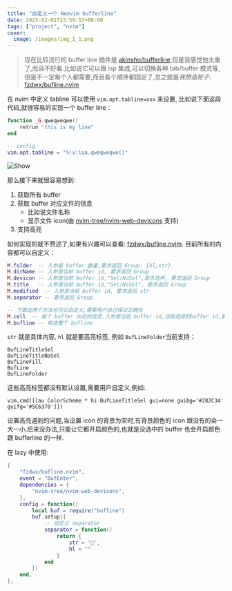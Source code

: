 ```yaml
---
title: "自定义一个 Neovim bufferline"
date: 2023-02-01T23:59:53+08:00
tags: ["project", "nvim"]
cover:
  image: /images/img_1_1.png
---
```


> 现在比较流行的 buffer line 插件是 [akinsho/bufferline](https://github.com/akinsho/bufferline.nvim),但是我感觉他太重了,而且不好看.比如说它可以跟 lsp 集成,可以切换各种 tab/buffer 模式等,但是不一定每个人都需要,而且各个顺序都固定了,总之就是*我想造轮子*: [fzdwx/bufline.nvim](https://github.com/fzdwx/bufline.nvim.git)

在 nvim 中定义 tabline 可以使用 `vim.opt.tabline=xxx` 来设置, 比如说下面这段代码,就很容易的实现一个 buffer line：

```lua
function _G.qweqweqwe()
	retrun "this is my line"
end

-- config
vim.opt.tabline = "%!v:lua.qweqweqwe()"
```

![Show](/images/20230202002815.png)

那么接下来就很容易想到:

1. 获取所有 buffer
2. 获取 buffer 对应文件的信息
   - 比如说文件名称
   - 显示文件 icon(由 [nvim-tree/nvim-web-devicons](https://github.com/nvim-tree/nvim-web-devicons) 支持)
3. 支持高亮

如何实现的就不赘述了,如果有兴趣可以查看: [fzdwx/bufline.nvim](https://github.com/fzdwx/bufline.nvim.git). 目前所有的内容都可以自定义：

```lua
M.folder  -- 入参是 buffer 数量,要求返回 Group: {hl,str}
M.dirName -- 入参是当前 buffer id, 要求返回 Group
M.devicon -- 入参是当前 buffer id,"Sel/NoSel",是否选中, 要求返回 Group
M.title   -- 入参是当前 buffer id,"Sel/NoSel", 要求返回 Group
M.modified  -- 入参是当前 buffer id, 要求返回 str
M.separator -- 要求返回 Group

-- 下面这两个方法也可以自定义,需要用户自己保证正确性
M.cell  -- 每个 buffer 对应的信息,入参是当前 buffer id,当前选择的buffer id,要求返回 group 列表
M.bufline -- 构造整个 bufline
```

`str` 就是具体内容, `hl` 就是要高亮标签, 例如 `BufLineFolder`当前支持：

```
BufLineTitleSel
BufLineTitleNoSel
BufLineFill
BufLine
BufLineFolder
```

这些高亮标签都没有默认设置,需要用户自定义,例如:

```
vim.cmd([[au ColorScheme * hi BufLineTitleSel gui=none guibg='#282C34' guifg='#5C6370']])
```

设置高亮遇到的问题,当设置 icon 的背景为空时,有背景颜色的 icon 跟没有的会一大一小,后来没办法,只能让它都开启颜色的,也就是没选中的 buffer 也会开启颜色跟 bufferline 的一样.

在 lazy 中使用:

```lua
{
    "fzdwx/bufline.nvim",
    event = "BufEnter",
    dependencies = {
        "nvim-tree/nvim-web-devicons",
    },
    config = function()
        local buf = require("bufline")
        buf.setup({
            -- 自定义 separator
            separator = function()
                return {
                    str = '',
                    hl = ""
                }
            end
        })
    end,
},
```
